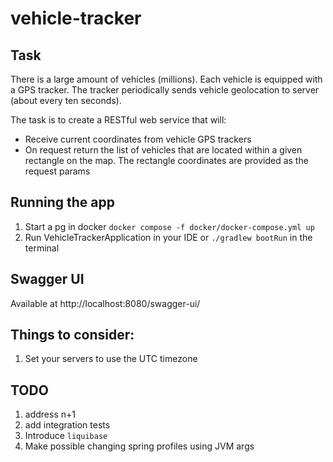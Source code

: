 # vehicle-tracker

## Task
There is a large amount of vehicles (millions). Each vehicle is equipped with a GPS tracker. The tracker periodically
sends vehicle geolocation to server (about every ten seconds).

The task is to create a RESTful web service that will:

- Receive current coordinates from vehicle GPS trackers
- On request return the list of vehicles that are located within a given rectangle on the map. The rectangle coordinates
  are provided as the request params
  
## Running the app
1. Start a pg in docker `docker compose -f docker/docker-compose.yml up`
1. Run VehicleTrackerApplication in your IDE or `./gradlew bootRun` in the terminal

## Swagger UI
Available at http://localhost:8080/swagger-ui/
  
## Things to consider:
1. Set your servers to use the UTC timezone

## TODO
1. address n+1
1. add integration tests
1. Introduce `liquibase`
1. Make possible changing spring profiles using JVM args
